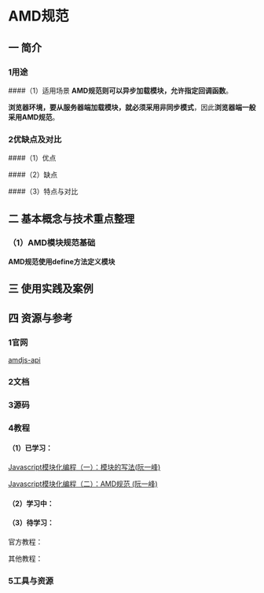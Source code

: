 # AMD规范

## 一 简介

### 1用途
####（1）适用场景
**AMD规范则可以异步加载模块，允许指定回调函数**。

**浏览器环境，要从服务器端加载模块，就必须采用非同步模式**，因此**浏览器端一般采用AMD规范**。



### 2优缺点及对比
####（1）优点

####（2）缺点

####（3）特点与对比


## 二 基本概念与技术重点整理

### （1）AMD模块规范基础
**AMD规范使用define方法定义模块**


## 三 使用实践及案例


## 四 资源与参考

### 1官网
[amdjs-api](https://github.com/amdjs/amdjs-api)

### 2文档

### 3源码

### 4教程
#### （1）已学习：

[Javascript模块化编程（一）：模块的写法(阮一峰)](http://www.ruanyifeng.com/blog/2012/10/javascript_module.html)

[Javascript模块化编程（二）：AMD规范 (阮一峰)](http://www.ruanyifeng.com/blog/2012/10/asynchronous_module_definition.html)

#### （2）学习中：



#### （3）待学习：
官方教程：

其他教程：

### 5工具与资源



